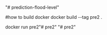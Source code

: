
"# prediction-flood-level" 

#how to build docker
docker build --tag pre2 . 


docker run pre2"# pre2" 
"# pre2" 
